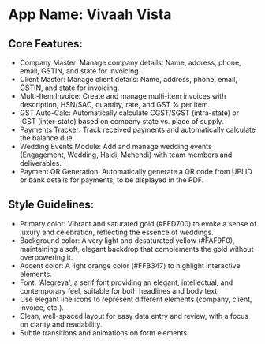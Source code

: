 # **App Name**: Vivaah Vista

## Core Features:

- Company Master: Manage company details: Name, address, phone, email, GSTIN, and state for invoicing.
- Client Master: Manage client details: Name, address, phone, email, GSTIN, and state for invoicing.
- Multi-Item Invoice: Create and manage multi-item invoices with description, HSN/SAC, quantity, rate, and GST % per item.
- GST Auto-Calc: Automatically calculate CGST/SGST (intra-state) or IGST (inter-state) based on company state vs. place of supply.
- Payments Tracker: Track received payments and automatically calculate the balance due.
- Wedding Events Module: Add and manage wedding events (Engagement, Wedding, Haldi, Mehendi) with team members and deliverables.
- Payment QR Generation: Automatically generate a QR code from UPI ID or bank details for payments, to be displayed in the PDF.

## Style Guidelines:

- Primary color: Vibrant and saturated gold (#FFD700) to evoke a sense of luxury and celebration, reflecting the essence of weddings.
- Background color: A very light and desaturated yellow (#FAF9F0), maintaining a soft, elegant backdrop that complements the gold without overpowering it.
- Accent color: A light orange color (#FFB347) to highlight interactive elements.
- Font: 'Alegreya', a serif font providing an elegant, intellectual, and contemporary feel, suitable for both headlines and body text.
- Use elegant line icons to represent different elements (company, client, invoice, etc.).
- Clean, well-spaced layout for easy data entry and review, with a focus on clarity and readability.
- Subtle transitions and animations on form elements.